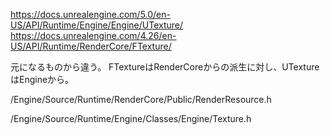 https://docs.unrealengine.com/5.0/en-US/API/Runtime/Engine/Engine/UTexture/
https://docs.unrealengine.com/4.26/en-US/API/Runtime/RenderCore/FTexture/

元になるものから違う。
FTextureはRenderCoreからの派生に対し、UTextureはEngineから。

/Engine/Source/Runtime/RenderCore/Public/RenderResource.h

/Engine/Source/Runtime/Engine/Classes/Engine/Texture.h
